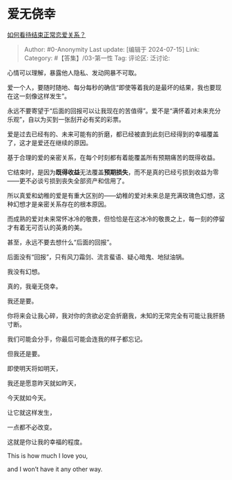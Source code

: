 # 爱无侥幸
[如何看待结束正常恋爱关系？](https://www.zhihu.com/question/661055196/answer/3561475478)

> Author: #0-Anonymity
> Last update: [编辑于 2024-07-15]
> Link:
> Category: #【答集】/03-第一性 
> Tag: 
> 评论区:
> 泛讨论:

心情可以理解，暴露他人隐私、发动网暴不可取。

爱一个人，要随时随地、每分每秒的确信“即使等着我的是最坏的结果，我也要现在这一刻像这样发生”。

永远不要寄望于“后面的回报可以让我现在的苦值得”。爱不是“满怀着对未来充分乐观”，自以为买到一张刮开必有奖的彩票。

爱是过去已经有的、未来可能有的折磨，都已经被直到此刻已经得到的幸福覆盖了，这才是爱还在继续的原因。

基于合理的爱的亲密关系，在每个时刻都有着能覆盖所有预期痛苦的既得收益。

它结束时，是因为**既得收益**无法覆盖**预期损失**，而不是真的已经亏损到收益为零——更不必谈亏损到丧失全部资产和信用了。

所以真爱和幼稚的爱是有重大区别的——幼稚的爱对未来总是充满玫瑰色幻想，这种幻想才是亲密关系存在的根本原因。

而成熟的爱对未来常怀冰冷的敬畏，但恰恰是在这冰冷的敬畏之上，每一刻的停留才有着无可否认的英勇的美。

甚至，永远不要去想什么“后面的回报”。

后面没有“回报”，只有风刀霜剑、流言蜚语、疑心暗鬼、地狱油锅。

我没有幻想。

真的，我毫无侥幸。

我还是要。

你将来会让我心碎，我对你的贪欲必定会折磨我，未知的无常完全有可能让我肝肠寸断。

我们可能会分手，你最后可能会连我的样子都忘记。

但我还是要。

即使明天将如明天，

我还是愿意昨天就如昨天，

今天就如今天。

让它就这样发生，

一点都不必改变。

这就是你让我的幸福的程度。

This is how much I love you,

and I won’t have it any other way.